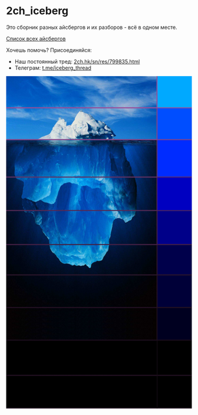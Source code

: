 # 2ch_iceberg

Это сборник разных айсбергов и их разборов - всё в одном месте.

[Список всех айсбергов](список%20айсбергов.md)

Хочешь помочь? Присоединяйся:
- Наш постоянный тред: [2ch.hk/sn/res/799835.html](https://2ch.hk/sn/res/799835.html)
- Телеграм: [t.me/iceberg_thread](https://t.me/iceberg_thread)


![](айсберги/iceberg%20template.png)
